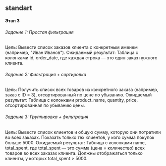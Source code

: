 ## standart

#### Этап 3

###### Задание 1: Простая фильтрация
Цель: Вывести список заказов клиента с конкретным именем (например, "Иван Иванов").
Ожидаемый результат: Таблица с колонками id, order_date, где каждая строка — это один заказ нужного клиента.  

###### Задание 2: Фильтрация + сортировка
Цель: Получить список всех товаров из конкретного заказа (например, заказ с ID = 3), отсортированный по цене по убыванию.
Ожидаемый результат: Таблица с колонками product_name, quantity, price, отсортированная по убыванию цены.

###### Задание 3: Группировка + фильтрация
Цель: Вывести список клиентов и общую сумму, которую они потратили во всех заказах. Показать только тех клиентов, у кого сумма покупок больше 5000.
Ожидаемый результат: Таблица с колонками name, total_spent, где total_spent — это сумма (цена × количество) всех товаров во всех заказах клиента. Должны отображаться только клиенты, у которых total_spent > 5000.